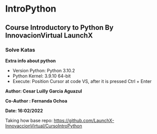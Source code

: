 # IntroPython

## Course Introductory to Python By InnovacionVirtual LaunchX

### Solve Katas

**Extra info about python**

- Version Python: Python 3.10.2
- Python Kernel: 3.9.10 64-bit
- Execute: Position Cursor at code VS, after it is pressed Ctrl + Enter

**Author: Cesar Luilly Garcia Aguazul**

**Co-Author : Fernanda Ochoa**

**Date: 16:02/2022**

Taking how base repo: https://github.com/LaunchX-InnovaccionVirtual/CursoIntroPython
